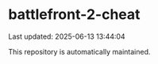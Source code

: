 # battlefront-2-cheat

Last updated: 2025-06-13 13:44:04

This repository is automatically maintained.
